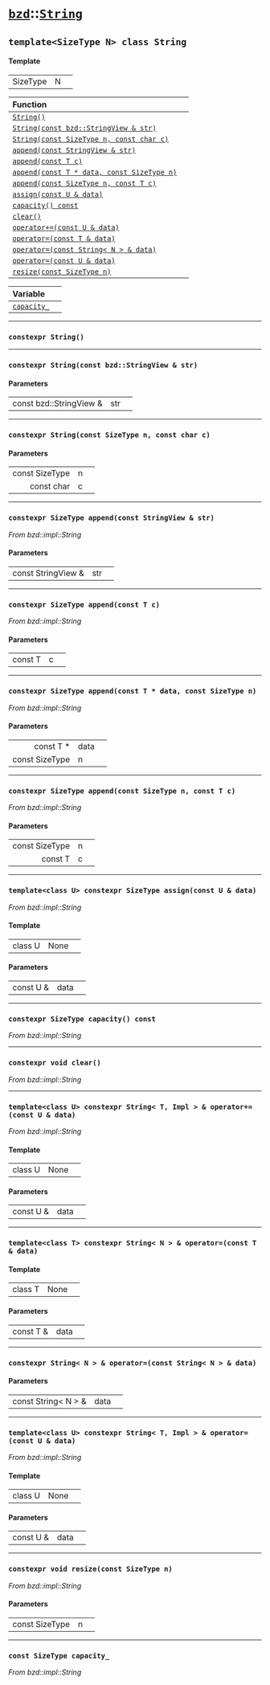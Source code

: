 # [`bzd`](../../index.md)::[`String`](../index.md)

## `template<SizeType N> class String`

#### Template
||||
|---:|:---|:---|
|SizeType|N||

|Function||
|:---|:---|
|[`String()`](./index.md)||
|[`String(const bzd::StringView & str)`](./index.md)||
|[`String(const SizeType n, const char c)`](./index.md)||
|[`append(const StringView & str)`](./index.md)||
|[`append(const T c)`](./index.md)||
|[`append(const T * data, const SizeType n)`](./index.md)||
|[`append(const SizeType n, const T c)`](./index.md)||
|[`assign(const U & data)`](./index.md)||
|[`capacity() const`](./index.md)||
|[`clear()`](./index.md)||
|[`operator+=(const U & data)`](./index.md)||
|[`operator=(const T & data)`](./index.md)||
|[`operator=(const String< N > & data)`](./index.md)||
|[`operator=(const U & data)`](./index.md)||
|[`resize(const SizeType n)`](./index.md)||

|Variable||
|:---|:---|
|[`capacity_`](./index.md)||
------
### `constexpr String()`

------
### `constexpr String(const bzd::StringView & str)`

#### Parameters
||||
|---:|:---|:---|
|const bzd::StringView &|str||
------
### `constexpr String(const SizeType n, const char c)`

#### Parameters
||||
|---:|:---|:---|
|const SizeType|n||
|const char|c||
------
### `constexpr SizeType append(const StringView & str)`
*From bzd::impl::String*


#### Parameters
||||
|---:|:---|:---|
|const StringView &|str||
------
### `constexpr SizeType append(const T c)`
*From bzd::impl::String*


#### Parameters
||||
|---:|:---|:---|
|const T|c||
------
### `constexpr SizeType append(const T * data, const SizeType n)`
*From bzd::impl::String*


#### Parameters
||||
|---:|:---|:---|
|const T *|data||
|const SizeType|n||
------
### `constexpr SizeType append(const SizeType n, const T c)`
*From bzd::impl::String*


#### Parameters
||||
|---:|:---|:---|
|const SizeType|n||
|const T|c||
------
### `template<class U> constexpr SizeType assign(const U & data)`
*From bzd::impl::String*


#### Template
||||
|---:|:---|:---|
|class U|None||
#### Parameters
||||
|---:|:---|:---|
|const U &|data||
------
### `constexpr SizeType capacity() const`
*From bzd::impl::String*


------
### `constexpr void clear()`
*From bzd::impl::String*


------
### `template<class U> constexpr String< T, Impl > & operator+=(const U & data)`
*From bzd::impl::String*


#### Template
||||
|---:|:---|:---|
|class U|None||
#### Parameters
||||
|---:|:---|:---|
|const U &|data||
------
### `template<class T> constexpr String< N > & operator=(const T & data)`

#### Template
||||
|---:|:---|:---|
|class T|None||
#### Parameters
||||
|---:|:---|:---|
|const T &|data||
------
### `constexpr String< N > & operator=(const String< N > & data)`

#### Parameters
||||
|---:|:---|:---|
|const String< N > &|data||
------
### `template<class U> constexpr String< T, Impl > & operator=(const U & data)`
*From bzd::impl::String*


#### Template
||||
|---:|:---|:---|
|class U|None||
#### Parameters
||||
|---:|:---|:---|
|const U &|data||
------
### `constexpr void resize(const SizeType n)`
*From bzd::impl::String*


#### Parameters
||||
|---:|:---|:---|
|const SizeType|n||
------
### `const SizeType capacity_`
*From bzd::impl::String*


